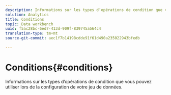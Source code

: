 ```yaml
---
description: Informations sur les types d’opérations de condition que vous pouvez utiliser lors de la configuration de votre jeu de données.
solution: Analytics
title: Conditions
topic: Data workbench
uuid: f5ac28bc-6ed7-413d-909f-839745a564c4
translation-type: tm+mt
source-git-commit: aec1f7b14198cdde91f61d490a235022943bfedb

---
```



# Conditions{#conditions}

Informations sur les types d’opérations de condition que vous pouvez utiliser lors de la configuration de votre jeu de données.

